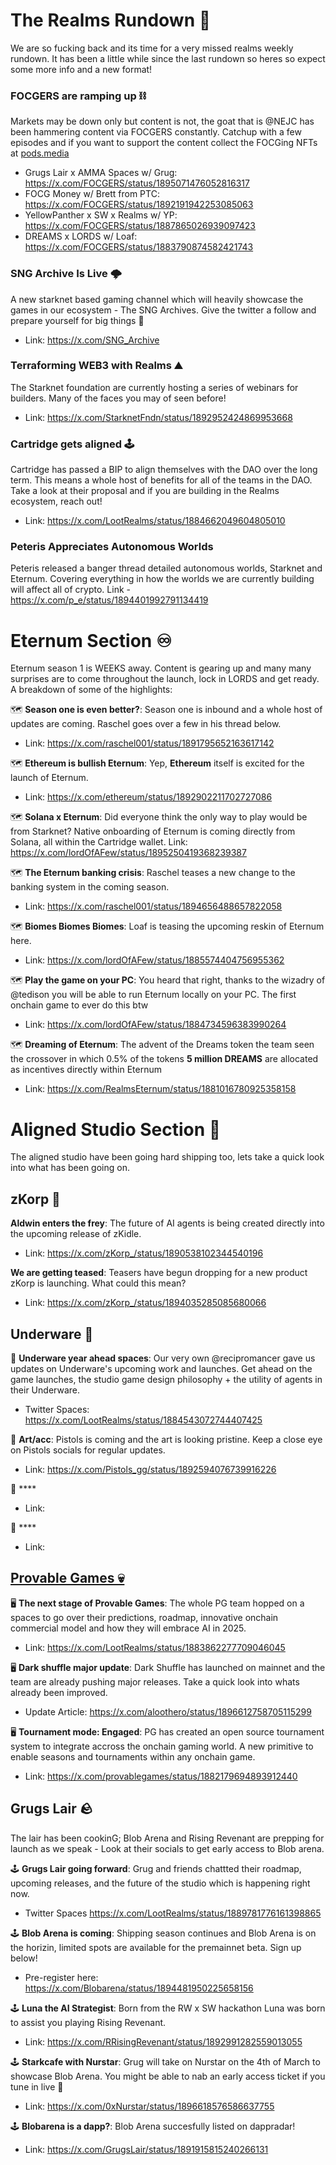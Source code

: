 # The Realms Rundown 🏃 
We are so fucking back and its time for a very missed realms weekly rundown. It has been a little while since the last rundown so heres so expect some more info and a new format! 
### FOCGERS are ramping up ⛓️
Markets may be down only but content is not, the goat that is @NEJC has been hammering content via FOCGERS constantly. Catchup with a few episodes and if you want to support the content collect the FOCGing NFTs at [pods.media](https://pods.media/focgers)
- Grugs Lair x AMMA Spaces w/ Grug: https://x.com/FOCGERS/status/1895071476052816317
- FOCG Money w/ Brett from PTC: https://x.com/FOCGERS/status/1892191942253085063
- YellowPanther x SW x Realms w/ YP: https://x.com/FOCGERS/status/1887865026939097423
- DREAMS x LORDS w/ Loaf: https://x.com/FOCGERS/status/1883790874582421743
### SNG Archive Is Live 🌩️ 
A new starknet based gaming channel which will heavily showcase the games in our ecosystem - The SNG Archives. Give the twitter a follow and prepare yourself for big things :eyes: 
- Link: https://x.com/SNG_Archive

### Terraforming WEB3 with Realms ⛰️
The Starknet foundation are currently hosting a series of webinars for builders. Many of the faces you may of seen before! 
- Link: https://x.com/StarknetFndn/status/1892952424869953668

### Cartridge gets aligned 🕹️
Cartridge has passed a BIP to align themselves with the DAO over the long term. This means a whole host of benefits for all of the teams in the DAO. Take a look at their proposal and if you are building in the Realms ecosystem, reach out!
- Link: https://x.com/LootRealms/status/1884662049604805010

### Peteris Appreciates Autonomous Worlds
Peteris released a banger thread detailed autonomous worlds, Starknet and Eternum. Covering everything in how the worlds we are currently building will affect all of crypto.
Link - https://x.com/p_e/status/1894401992791134419

# Eternum Section ♾️
Eternum season 1 is WEEKS away. Content is gearing up and many many surprises are to come throughout the launch, lock in LORDS and get ready. A breakdown of some of the highlights:

🗺️ **Season one is even better?**: Season one is inbound and a whole host of updates are coming. Raschel goes over a few in his thread below.
- Link: https://x.com/raschel001/status/1891795652163617142

🗺️ **Ethereum is bullish Eternum**: Yep, **Ethereum** itself is excited for the launch of Eternum.
- Link: https://x.com/ethereum/status/1892902211702727086

🗺️ **Solana x Eternum**: Did everyone think the only way to play would be from Starknet? Native onboarding of Eternum is coming directly from Solana, all within the Cartridge wallet.
Link: https://x.com/lordOfAFew/status/1895250419368239387

🗺️ **The Eternum banking crisis**: Raschel teases a new change to the banking system in the coming season. 
- Link: https://x.com/raschel001/status/1894656488657822058

🗺️ **Biomes Biomes Biomes**: Loaf is teasing the upcoming reskin of Eternum here.
- Link: https://x.com/lordOfAFew/status/1885574404756955362

🗺️ **Play the game on your PC**: You heard that right, thanks to the wizadry of @tedison you will be able to run Eternum locally on your PC. The first onchain game to ever do this btw 
- Link: https://x.com/lordOfAFew/status/1884734596383990264

🗺️ **Dreaming of Eternum**: The advent of the Dreams token the team seen the crossover in which 0.5% of the tokens **5 million DREAMS** are allocated as incentives directly within Eternum  
- Link: https://x.com/RealmsEternum/status/1881016780925358158

# Aligned Studio Section :straight_ruler: 
The aligned studio have been going hard shipping too, lets take a quick look into what has been going on.
## zKorp :robot: 
**Aldwin enters the frey**: The future of AI agents is being created directly into the upcoming release of zKidle.
- Link: https://x.com/zKorp_/status/1890538102344540196

**We are getting teased**: Teasers have begun dropping for a new product zKorp is launching. What could this mean? 
- Link: https://x.com/zKorp_/status/1894035285085680066

## Underware 🦑 
🔫 **Underware year ahead spaces**: Our very own @recipromancer gave us updates on Underware's upcoming work and launches. Get ahead on the game launches, the studio game design philosophy + the utility of agents in their Underware.
- Twitter Spaces: https://x.com/LootRealms/status/1884543072744407425

🔫 **Art/acc**: Pistols is coming and the art is looking pristine. Keep a close eye on Pistols socials for regular updates.
- Link: https://x.com/Pistols_gg/status/1892594076739916226

🔫 ****
- Link:

🔫 ****
- Link:

## [Provable Games 💀](https://x.com/provablegames)
🖥️ **The next stage of Provable Games**: The whole PG team hopped on a spaces to go over their predictions, roadmap, innovative onchain commercial model and how they will embrace AI in 2025.
- Link: https://x.com/LootRealms/status/1883862277709046045

🖥️ **Dark shuffle major update**: Dark Shuffle has launched on mainnet and the team are already pushing major releases. Take a quick look into whats already been improved.
- Update Article: https://x.com/aloothero/status/1896612758705115299

🖥️ **Tournament mode: Engaged**: PG has created an open source tournament system to integrate accross the onchain gaming world. A new primitive to enable seasons and tournaments within any onchain game.
- Link: https://x.com/provablegames/status/1882179694893912440

## Grugs Lair 🪨
The lair has been cookinG; Blob Arena and Rising Revenant are prepping for launch as we speak - Look at their socials to get early access to Blob arena.

🕹️ **Grugs Lair going forward**: Grug and friends chattted their roadmap, upcoming releases, and the future of the studio which is happening right now.
- Twitter Spaces https://x.com/LootRealms/status/1889781776161398865

🕹️ **Blob Arena is coming**: Shipping season continues and Blob Arena is on the horizin, limited spots are available for the premainnet beta. Sign up below!
- Pre-register here: https://x.com/Blobarena/status/1894481950225658156

🕹️ **Luna the AI Strategist**: Born from the RW x SW hackathon Luna was born to assist you playing Rising Revenant.
- Link: https://x.com/RRisingRevenant/status/1892991282559013055

🕹️ **Starkcafe with Nurstar**: Grug will take on Nurstar on the 4th of March to showcase Blob Arena. You might be able to nab an early access ticket if you tune in live 👀
- Link: https://x.com/0xNurstar/status/1896618576586637755

🕹️ **Blobarena is a dapp?**: Blob Arena succesfully listed on dappradar! 
- Link: https://x.com/GrugsLair/status/1891915815240266131
